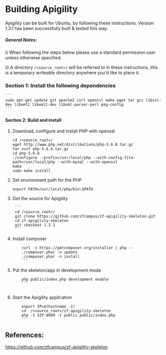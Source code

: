 
# Building Apigility

Apigility can be built for Ubuntu, by following these instructions. Version 1.3.1 has been successfully built & tested this way.

##### General Notes:
      
i) When following the steps below please use a standard permission user unless otherwise specified.

ii) A directory `/<source_root>/` will be referred to in these instructions, this is a temporary writeable directory anywhere you'd like to place it.


### Section 1: Install the following dependencies

	```
	sudo apt-get update git apache2 curl openssl make wget tar gcc libssl-dev libxml2 libxml2-dev libxml-parser-perl pkg-config
	```

#### Section 2: Build and install
1. Download, configure and install PHP with openssl
 
	```
	cd /<source_root>/
	wget http://www.php.net/distributions/php-5.6.8.tar.gz 
	tar xvzf php-5.6.8.tar.gz
	cd php-5.6.8
	./configure --prefix=/usr/local/php --with-config-file-path=/usr/local/php --with-mysql --with-openssl
	make
	sudo make install
	```
	
2. Set environment path for the PHP

	```
	export PATH=/usr/local/php/bin:$PATH
	```

3. Get the source for Apigility

        ```
        cd /<source_root>/
        git clone https://github.com/zfcampus/zf-apigility-skeleton.git 
        cd zf-apigility-skeleton 
        git checkout 1.3.1
        ```

4. Install composer

	```
        curl -s https://getcomposer.org/installer | php --
        ./composer.phar -n update
        ./composer.phar -n install
        ```

5. Put the skeleton/app in development mode

	```
        php public/index.php development enable
        ```
        
6. Start the Apigility application

	```
        export IP=$(hostname -i)
        cd  /<source_root>/zf-apigility-skeleton
        php -S $IP:8080 -t public public/index.php
        ```

## References:

https://github.com/zfcampus/zf-apigility-skeleton
